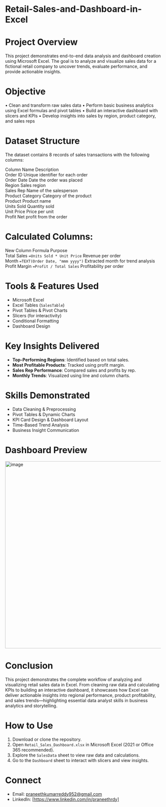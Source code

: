 # Retail-Sales-and-Dashboard-in-Excel

# Project Overview
This project demonstrates end-to-end data analysis and dashboard creation using Microsoft Excel. The goal is to analyze and visualize sales data for a fictional retail company to uncover trends, evaluate performance, and provide actionable insights.

# Objective
•	Clean and transform raw sales data
•	Perform basic business analytics using Excel formulas and pivot tables
•	Build an interactive dashboard with slicers and KPIs
•	Develop insights into sales by region, product category, and sales reps

# Dataset Structure
The dataset contains 8 records of sales transactions with the following columns:

Column Name                             Description                          
Order ID                         Unique identifier for each order     
Order Date                           Date the order was placed    
Region                                   Sales region                        
Sales Rep                          Name of the salesperson              
Product Category                   Category of the product        
Product                                 Product name                         
Units Sold                             Quantity sold                        
Unit Price                            Price per unit                       
Profit                           Net profit from the order          

# Calculated Columns:

New Column                        Formula                                        Purpose                                 
Total Sales                `=Units Sold * Unit Price`                         Revenue per order                       
Month                   `=TEXT(Order Date, "mmm yyyy")`               Extracted month for trend analysis     
Profit Margin              `=Profit / Total Sales`                         Profitability per order                 


# Tools & Features Used
- Microsoft Excel
- Excel Tables (`SalesTable`)
- Pivot Tables & Pivot Charts
- Slicers (for interactivity)
- Conditional Formatting
- Dashboard Design

# Key Insights Delivered
- **Top-Performing Regions**: Identified based on total sales.
- **Most Profitable Products**: Tracked using profit margin.
- **Sales Rep Performance**: Compared sales and profits by rep.
- **Monthly Trends**: Visualized using line and column charts.

# Skills Demonstrated
-  Data Cleaning & Preprocessing  
-  Pivot Tables & Dynamic Charts  
-  KPI Card Design & Dashboard Layout  
-  Time-Based Trend Analysis  
-  Business Insight Communication


# Dashboard Preview
<img width="900" height="606" alt="image" src="https://github.com/user-attachments/assets/a799061b-a434-4004-be54-87eba7cda68a" />

# Conclusion
This project demonstrates the complete workflow of analyzing and visualizing retail sales data in Excel. From cleaning raw data and calculating KPIs to building an interactive dashboard, it showcases how Excel can deliver actionable insights into regional performance, product profitability, and sales trends—highlighting essential data analyst skills in business analytics and storytelling.

# How to Use
1. Download or clone the repository.
2. Open `Retail_Sales_Dashboard.xlsx` in Microsoft Excel (2021 or Office 365 recommended).
3. Explore the `SalesData` sheet to view raw data and calculations.
4. Go to the `Dashboard` sheet to interact with slicers and view insights.

# Connect
- Email: praneethkumarreddy952@gmail.com  
- LinkedIn: [https://www.linkedin.com/in/praneethrdy]
